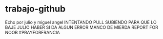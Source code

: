 # trabajo-github
Echo por julio y  miguel angel
INTENTANDO PULL
SUBIENDO PARA QUE LO BAJE JULIO
HABER SI DA ALGUN ERROR
MANCO DE MIERDA
REPORT FOR NOOB
#PRAYFORFRANCIA
